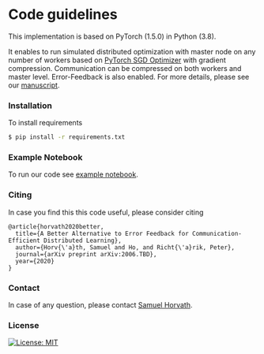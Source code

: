 # Code guidelines

This implementation is based on PyTorch (1.5.0) in Python (3.8). 

It enables to run simulated distributed optimization with master node on any number of workers based on [PyTorch SGD Optimizer](https://pytorch.org/docs/stable/optim.html#torch.optim.SGD) with gradient compression. Communication can be compressed on both workers and master level. Error-Feedback is also enabled. For more details, please see our [manuscript](https://arxiv.org/pdf/2006.TBD.pdf).

### Installation

To install requirements
```sh
$ pip install -r requirements.txt
```

###  Example Notebook
To run our code see [example notebook](example_notebook.ipynb).

### Citing
In case you find this this code useful, please consider citing

```
@article{horvath2020better,
  title={A Better Alternative to Error Feedback for Communication-Efficient Distributed Learning},
  author={Horv{\'a}th, Samuel and Ho, and Richt{\'a}rik, Peter},
  journal={arXiv preprint arXiv:2006.TBD},
  year={2020}
}
```

### Contact
In case of any question, please contact [Samuel Horvath](mailto:samohorvath11@gmail.com).

### License
[![License: MIT](https://img.shields.io/badge/License-MIT-yellow.svg)](https://opensource.org/licenses/MIT)
